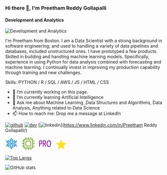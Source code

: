 ### Hi there 👋, I'm Preetham Reddy Gollapalli
#### Development and Analytics
![Development and Analytics](https://assets-global.website-files.com/63ccf2f0ea97be12ead278ed/644a18b637053fa3709c5ba2_what-is-data-science-p-1600.jpg)

I'm Preetham from Boston. I am a Data Scientist with a strong background in software engineering; and used to handling a variety of data pipelines and databases, included unstructured ones. I have prototyped a few products. Skilled in building and handling machine learning models. Specifically, experience in using Python for data analysis combined with forecasting and machine learning. I continually invest in improving my production capability through training and new challenges.

Skills: PYTHON / R / SQL / AWS / JS / HTML / CSS

- 🔭 I’m currently working on this page. 
- 🌱 I’m currently learning Artificial Intelligence 
- 💬 Ask me about Machine Learning ,Data Structures and Algorithms, Data Analysis, Anything related to Data Science 
- 📫 How to reach me: Drop me a message at LinkedIn 


[<img src='https://cdn.jsdelivr.net/npm/simple-icons@3.0.1/icons/github.svg' alt='github' height='40'>](https://github.com/Preeddy)  [<img src='https://cdn.jsdelivr.net/npm/simple-icons@3.0.1/icons/dev-dot-to.svg' alt='dev' height='40'>](https://dev.to/Preeddy)  [<img src='https://cdn.jsdelivr.net/npm/simple-icons@3.0.1/icons/linkedin.svg' alt='linkedin' height='40'>](https://www.linkedin.com/in/Preetham Reddy Gollapalli/)  

<a href='https://archiveprogram.github.com/'><img src='https://raw.githubusercontent.com/acervenky/animated-github-badges/master/assets/acbadge.gif' width='40' height='40'></a> <a href='https://docs.github.com/en/developers'><img src='https://raw.githubusercontent.com/acervenky/animated-github-badges/master/assets/devbadge.gif' width='40' height='40'></a> <a href='https://github.com/pricing'><img src='https://raw.githubusercontent.com/acervenky/animated-github-badges/master/assets/pro.gif' width='40' height='40'></a> <a href='https://stars.github.com/'><img src='https://raw.githubusercontent.com/acervenky/animated-github-badges/master/assets/starbadge.gif' width='35' height='35'></a> 

[![Top Langs](https://github-readme-stats.vercel.app/api/top-langs/?username=Preeddy)](https://github.com/anuraghazra/github-readme-stats)

![GitHub stats](https://github-readme-stats.vercel.app/api?username=Preeddy&show_icons=true)  


